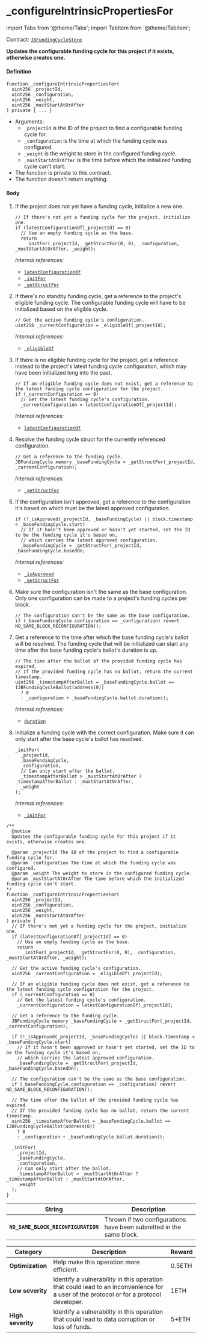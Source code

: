 # _configureIntrinsicPropertiesFor

import Tabs from '@theme/Tabs';
import TabItem from '@theme/TabItem';

Contract: [`JBFundingCycleStore`](/dev/deprecated/v2/contracts/jbfundingcyclestore/README.md)​

<Tabs>
<TabItem value="Step by step" label="Step by step">

**Updates the configurable funding cycle for this project if it exists, otherwise creates one.**

#### Definition

```
function _configureIntrinsicPropertiesFor(
  uint256 _projectId,
  uint256 _configuration,
  uint256 _weight,
  uint256 _mustStartAtOrAfter
) private { ... }
```

* Arguments:
  * `_projectId` is the ID of the project to find a configurable funding cycle for.
  * `_configuration` is the time at which the funding cycle was configured.
  * `_weight` is the weight to store in the configured funding cycle.
  * `_mustStartAtOrAfter` is the time before which the initialized funding cycle can't start.
* The function is private to this contract.
* The function doesn't return anything.

#### Body

1.  If the project does not yet have a funding cycle, initialize a new one.

    ```
    // If there's not yet a funding cycle for the project, initialize one.
    if (latestConfigurationOf[_projectId] == 0)
      // Use an empty funding cycle as the base.
      return
        _initFor(_projectId, _getStructFor(0, 0), _configuration, _mustStartAtOrAfter, _weight);
    ```

    _Internal references:_

    * [`latestConfigurationOf`](/dev/deprecated/v2/contracts/jbfundingcyclestore/properties/latestconfigurationof.md)
    * [`_initFor`](/dev/deprecated/v2/contracts/jbfundingcyclestore/write/-_initfor.md)
    * [`_getStructFor`](/dev/deprecated/v2/contracts/jbfundingcyclestore/read/-_getstructfor.md)
2.  If there's no standby funding cycle, get a reference to the project's eligible funding cycle. The configurable funding cycle will have to be initialized based on the eligible cycle.

    ```
    // Get the active funding cycle's configuration.
    uint256 _currentConfiguration = _eligibleOf(_projectId);
    ```

    _Internal references:_

    * [`_eligibleOf`](/dev/deprecated/v2/contracts/jbfundingcyclestore/read/-_eligibleof.md)
3.  If there is no eligible funding cycle for the project, get a reference instead to the project's latest funding cycle configuration, which may have been initialized long into the past.

    ```
    // If an eligible funding cycle does not exist, get a reference to the latest funding cycle configuration for the project.
    if (_currentConfiguration == 0)
      // Get the latest funding cycle's configuration.
      _currentConfiguration = latestConfigurationOf[_projectId];
    ```

    _Internal references:_

    * [`latestConfigurationOf`](/dev/deprecated/v2/contracts/jbfundingcyclestore/properties/latestconfigurationof.md)
4.  Resolve the funding cycle struct for the currently referenced configuration.

    ```
    // Get a reference to the funding cycle.
    JBFundingCycle memory _baseFundingCycle = _getStructFor(_projectId, _currentConfiguration);
    ```

    _Internal references:_

    * [`_getStructFor`](/dev/deprecated/v2/contracts/jbfundingcyclestore/read/-_getstructfor.md)
5.  If the configuration isn't approved, get a reference to the configuration it's based on which must be the latest approved configuration.

    ```
    if (!_isApproved(_projectId, _baseFundingCycle) || block.timestamp < _baseFundingCycle.start)
      // If it hasn't been approved or hasn't yet started, set the ID to be the funding cycle it's based on,
      // which carries the latest approved configuration.
      _baseFundingCycle = _getStructFor(_projectId, _baseFundingCycle.basedOn;
    ```

    _Internal references:_

    * [`_isApproved`](/dev/deprecated/v2/contracts/jbfundingcyclestore/read/-_isapproved.md)
    * [`_getStructFor`](/dev/deprecated/v2/contracts/jbfundingcyclestore/read/-_getstructfor.md)
6. Make sure the configuration isn't the same as the base configuration. Only one configuration can be made to a project's funding cycles per block. 

    ```
    // The configuration can't be the same as the base configuration.
    if (_baseFundingCycle.configuration == _configuration) revert NO_SAME_BLOCK_RECONFIGURATION();
    ```

7.  Get a reference to the time after which the base funding cycle's ballot will be resolved. The funding cycle that will be initialized can start any time after the base funding cycle's ballot's duration is up.

    ```
    // The time after the ballot of the provided funding cycle has expired.
    // If the provided funding cycle has no ballot, return the current timestamp.
    uint256 _timestampAfterBallot = _baseFundingCycle.ballot == IJBFundingCycleBallot(address(0))
      ? 0
      : _configuration + _baseFundingCycle.ballot.duration();
    ```

    _Internal references:_

    * [`duration`](/dev/deprecated/v2/interfaces/ijbfundingcycleballot.md)
8.  Initialize a funding cycle with the correct configuration. Make sure it can only start after the base cycle's ballot has resolved.

    ```
    _initFor(
      _projectId,
      _baseFundingCycle,
      _configuration,
      // Can only start after the ballot.
      _timestampAfterBallot > _mustStartAtOrAfter ? _timestampAfterBallot : _mustStartAtOrAfter,
      _weight
    );
    ```

    _Internal references:_

    * [`_initFor`](/dev/deprecated/v2/contracts/jbfundingcyclestore/write/-_initfor.md)

</TabItem>

<TabItem value="Code" label="Code">

```
/**
  @notice 
  Updates the configurable funding cycle for this project if it exists, otherwise creates one.

  @param _projectId The ID of the project to find a configurable funding cycle for.
  @param _configuration The time at which the funding cycle was configured.
  @param _weight The weight to store in the configured funding cycle.
  @param _mustStartAtOrAfter The time before which the initialized funding cycle can't start.
*/
function _configureIntrinsicPropertiesFor(
  uint256 _projectId,
  uint256 _configuration,
  uint256 _weight,
  uint256 _mustStartAtOrAfter
) private {
  // If there's not yet a funding cycle for the project, initialize one.
  if (latestConfigurationOf[_projectId] == 0)
    // Use an empty funding cycle as the base.
    return
      _initFor(_projectId, _getStructFor(0, 0), _configuration, _mustStartAtOrAfter, _weight);

  // Get the active funding cycle's configuration.
  uint256 _currentConfiguration = _eligibleOf(_projectId);

  // If an eligible funding cycle does not exist, get a reference to the latest funding cycle configuration for the project.
  if (_currentConfiguration == 0)
    // Get the latest funding cycle's configuration.
    _currentConfiguration = latestConfigurationOf[_projectId];

  // Get a reference to the funding cycle.
  JBFundingCycle memory _baseFundingCycle = _getStructFor(_projectId, _currentConfiguration);

  if (!_isApproved(_projectId, _baseFundingCycle) || block.timestamp < _baseFundingCycle.start)
    // If it hasn't been approved or hasn't yet started, set the ID to be the funding cycle it's based on,
    // which carries the latest approved configuration.
    _baseFundingCycle = _getStructFor(_projectId, _baseFundingCycle.basedOn);

  // The configuration can't be the same as the base configuration.
  if (_baseFundingCycle.configuration == _configuration) revert NO_SAME_BLOCK_RECONFIGURATION();

  // The time after the ballot of the provided funding cycle has expired.
  // If the provided funding cycle has no ballot, return the current timestamp.
  uint256 _timestampAfterBallot = _baseFundingCycle.ballot == IJBFundingCycleBallot(address(0))
    ? 0
    : _configuration + _baseFundingCycle.ballot.duration();

  _initFor(
    _projectId,
    _baseFundingCycle,
    _configuration,
    // Can only start after the ballot.
    _timestampAfterBallot > _mustStartAtOrAfter ? _timestampAfterBallot : _mustStartAtOrAfter,
    _weight
  );
}
```

</TabItem>

<TabItem value="Errors" label="Errors">

| String                      | Description                                                                  |
| --------------------------- | ---------------------------------------------------------------------------- |
| **`NO_SAME_BLOCK_RECONFIGURATION`**        | Thrown if two configurations have been submitted in the same block.            |

</TabItem>

<TabItem value="Bug bounty" label="Bug bounty">

| Category          | Description                                                                                                                            | Reward |
| ----------------- | -------------------------------------------------------------------------------------------------------------------------------------- | ------ |
| **Optimization**  | Help make this operation more efficient.                                                                                               | 0.5ETH |
| **Low severity**  | Identify a vulnerability in this operation that could lead to an inconvenience for a user of the protocol or for a protocol developer. | 1ETH   |
| **High severity** | Identify a vulnerability in this operation that could lead to data corruption or loss of funds.                                        | 5+ETH  |

</TabItem>
</Tabs>
